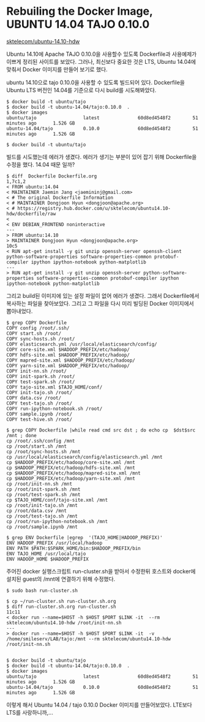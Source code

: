 # Rebuiling the Docker Image, UBUNTU 14.04 TAJO 0.10.0 


[sktelecom/ubuntu-14.10-hdw](https://registry.hub.docker.com/u/sktelecom/ubuntu14.10-hdw/) 


Ubuntu 14.10에 Apache TAJO 0.10.0을 사용할수 있도록 Dockerfile과 사용예제가 이쁘게 정리된 사이트를 보았다. 그러나, 최신보다 중요한 것은 LTS, Ubuntu 14.04에 맞춰서 Docker 이미지를 만들어 보기로 했다.



ubuntu 14.10으로 tajo 0.10.0을 사용할 수 있도록 빌드되어 있다. Dockerfile을  Ubuntu LTS 버전인 
14.04를 기준으로 다시 build를 시도해봐았다.

    $ docker build -t ubuntu/tajo
    $ docker build -t ubuntu-14.04/tajo:0.10.0  .
    $ docker images
    ubuntu/tajo                 latest              60d8ed4548f2        51 minutes ago      1.526 GB
    ubuntu-14.04/tajo           0.10.0              60d8ed4548f2        51 minutes ago      1.526 GB

    $ docker build -t ubuntu/tajo

빌드를 시도했는데 에러가 생겼다. 에러가 생기는 부분이 있어 잡기 위해 Dockerfile을 수정을 했다. 14.04 때문 일까? 

    $ diff  Dockerfile Dockerfile.org 
    1,7c1,2
    < FROM ubuntu:14.04
    < MAINTAINER Jaemin Jang <jaemininj@gmail.com>
    < # The original Dockerfile Information
    < # MAINTAINER Dongjoon Hyun <dongjoon@apache.org>
    < # https://registry.hub.docker.com/u/sktelecom/ubuntu14.10-hdw/dockerfile/raw
    < 
    < ENV DEBIAN_FRONTEND noninteractive
    ---
    > FROM ubuntu:14.10
    > MAINTAINER Dongjoon Hyun <dongjoon@apache.org>
    10c5
    < RUN apt-get install -y git unzip openssh-server openssh-client python-software-properties software-properties-common protobuf-compiler ipython ipython-notebook python-matplotlib
    ---
    > RUN apt-get install -y git unzip openssh-server python-software-properties software-properties-common protobuf-compiler ipython ipython-notebook python-matplotlib



그리고 build된 이미지에 있는 설정 파일이 없어 에러가 생겼다. 그래서 Dockerfile에서 복사하는 파일을 찾아보았다. 그리고 그 파일을 다시 미리 빌딩된 Docker 이미지에서 뽑아내었다.

    $ grep COPY Dockerfile 
    COPY config /root/.ssh/
    COPY start.sh /root/
    COPY sync-hosts.sh /root/
    COPY elasticsearch.yml /usr/local/elasticsearch/config/
    COPY core-site.xml $HADOOP_PREFIX/etc/hadoop/
    COPY hdfs-site.xml $HADOOP_PREFIX/etc/hadoop/
    COPY mapred-site.xml $HADOOP_PREFIX/etc/hadoop/
    COPY yarn-site.xml $HADOOP_PREFIX/etc/hadoop/
    COPY init-nn.sh /root/
    COPY init-spark.sh /root/
    COPY test-spark.sh /root/
    COPY tajo-site.xml $TAJO_HOME/conf/
    COPY init-tajo.sh /root/
    COPY data.csv /root/
    COPY test-tajo.sh /root/
    COPY run-ipython-notebook.sh /root/
    COPY sample.ipynb /root/
    COPY test-hive.sh /root/
    
    $ grep COPY Dockerfile |while read cmd src dst ; do echo cp  $dst$src /mnt ; done 
    cp /root/.ssh/config /mnt
    cp /root/start.sh /mnt
    cp /root/sync-hosts.sh /mnt
    cp /usr/local/elasticsearch/config/elasticsearch.yml /mnt
    cp $HADOOP_PREFIX/etc/hadoop/core-site.xml /mnt
    cp $HADOOP_PREFIX/etc/hadoop/hdfs-site.xml /mnt
    cp $HADOOP_PREFIX/etc/hadoop/mapred-site.xml /mnt
    cp $HADOOP_PREFIX/etc/hadoop/yarn-site.xml /mnt
    cp /root/init-nn.sh /mnt
    cp /root/init-spark.sh /mnt
    cp /root/test-spark.sh /mnt
    cp $TAJO_HOME/conf/tajo-site.xml /mnt
    cp /root/init-tajo.sh /mnt
    cp /root/data.csv /mnt
    cp /root/test-tajo.sh /mnt
    cp /root/run-ipython-notebook.sh /mnt
    cp /root/sample.ipynb /mnt
    
    $ grep ENV Dockerfile |egrep  '(TAJO_HOME|HADOOP_PREFIX)'
    ENV HADOOP_PREFIX /usr/local/hadoop
    ENV PATH $PATH:$SPARK_HOME/bin:$HADOOP_PREFIX/bin
    ENV TAJO_HOME /usr/local/tajo
    ENV HADOOP_HOME $HADOOP_PREFIX

주어진 docker 실행스크립트 run-cluster.sh을  받아서 수정한뒤 호스트와 docker에 설치된 guest의 /mnt에 연결하기 위해 수정했다.

    $ sudo bash run-cluster.sh

    $ cp ~/run-cluster.sh run-cluster.sh.org
    $ diff run-cluster.sh.org run-cluster.sh
    11c11
    < docker run --name=$HOST -h $HOST $PORT $LINK -it  --rm sktelecom/ubuntu14.10-hdw /root/init-nn.sh
    ---
    > docker run --name=$HOST -h $HOST $PORT $LINK -it  -v /home/smileserv/LAB/tajo:/mnt --rm sktelecom/ubuntu14.10-hdw /root/init-nn.sh


    $ docker build -t ubuntu/tajo
    $ docker build -t ubuntu-14.04/tajo:0.10.0  .
    $ docker images
    ubuntu/tajo                 latest              60d8ed4548f2        51 minutes ago      1.526 GB
    ubuntu-14.04/tajo           0.10.0              60d8ed4548f2        51 minutes ago      1.526 GB


이렇게 해서 Ubuntu 14.04 / tajo 0.10.0 Docker 이미지를 만들어보았다. LTE보다 LTS를 사랑하니까,...



